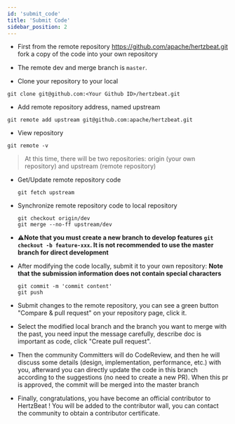 ```yaml
---
id: 'submit_code'
title: 'Submit Code'
sidebar_position: 2
---
```


<!--
Licensed to the Apache Software Foundation (ASF) under one or more
contributor license agreements.  See the NOTICE file distributed with
this work for additional information regarding copyright ownership.
The ASF licenses this file to You under the Apache License, Version 2.0
(the "License"); you may not use this file except in compliance with
the License.  You may obtain a copy of the License at

https://www.apache.org/licenses/LICENSE-2.0

Unless required by applicable law or agreed to in writing, software
distributed under the License is distributed on an "AS IS" BASIS,
WITHOUT WARRANTIES OR CONDITIONS OF ANY KIND, either express or implied.
See the License for the specific language governing permissions and
limitations under the License.
-->
* First from the remote repository <https://github.com/apache/hertzbeat.git> fork a copy of the code into your own repository

* The remote dev and merge branch is `master`.

* Clone your repository to your local

```shell
git clone git@github.com:<Your Github ID>/hertzbeat.git
```

* Add remote repository address, named upstream

```shell
git remote add upstream git@github.com:apache/hertzbeat.git
```

* View repository

```shell
git remote -v
```

> At this time, there will be two repositories: origin (your own repository) and upstream (remote repository)

* Get/Update remote repository code

  ```shell
  git fetch upstream
  ```

* Synchronize remote repository code to local repository

  ```shell
  git checkout origin/dev
  git merge --no-ff upstream/dev
  ```

* **⚠️Note that you must create a new branch to develop features `git checkout -b feature-xxx`. It is not recommended to use the master branch for direct development**
* After modifying the code locally, submit it to your own repository:
  **Note that the submission information does not contain special characters**

  ```shell
  git commit -m 'commit content'
  git push
  ```

* Submit changes to the remote repository, you can see a green button "Compare & pull request" on your repository page, click it.
* Select the modified local branch and the branch you want to merge with the past, you need input the message carefully, describe doc is important as code, click "Create pull request".
* Then the community Committers will do CodeReview, and then he will discuss some details (design, implementation, performance, etc.) with you, afterward you can directly update the code in this branch according to the suggestions (no need to create a new PR). When this pr is approved, the commit will be merged into the master branch
* Finally, congratulations, you have become an official contributor to HertzBeat ! You will be added to the contributor wall, you can contact the community to obtain a contributor certificate.

